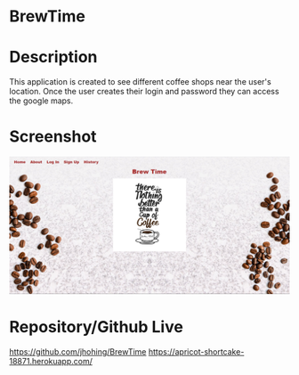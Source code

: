 # BrewTime

# Description
This application is created to see different coffee shops near the user's location. Once the user creates their login and password they can access the google maps. 

# Screenshot 
![](public/assets/brew.PNG)
 
# Repository/Github Live
https://github.com/jhohing/BrewTime
https://apricot-shortcake-18871.herokuapp.com/
